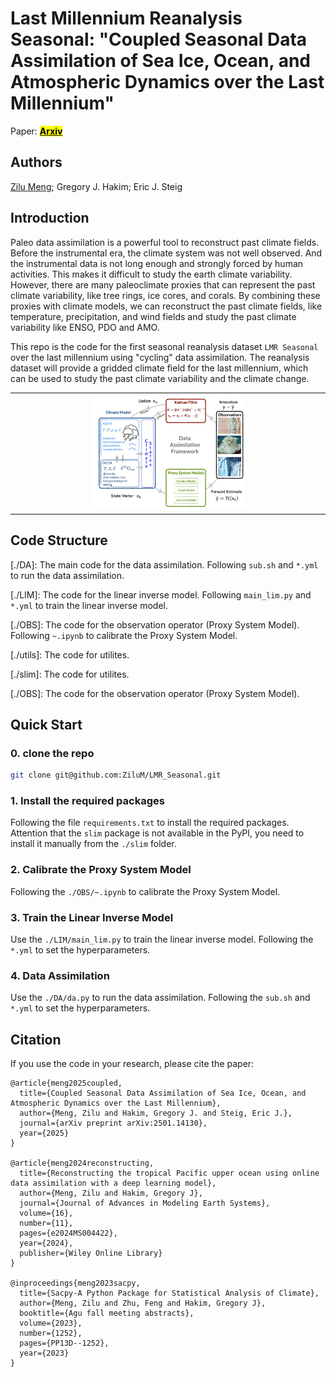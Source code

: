 #  Last Millennium Reanalysis Seasonal: "Coupled Seasonal Data Assimilation of Sea Ice, Ocean, and Atmospheric Dynamics over the Last Millennium"

Paper: [**<mark>Arxiv</mark>**](https://arxiv.org/abs/2501.14130)

## Authors

[Zilu Meng](https://zilum.github.io); Gregory J. Hakim; Eric J. Steig


## Introduction

Paleo data assimilation is a powerful tool to reconstruct past climate fields. Before the instrumental era, the climate system was not well observed. And the instrumental data is not long enough and strongly forced by human activities. This makes it difficult to study the earth climate variability. However, there are many paleoclimate proxies that can represent the past climate variability, like tree rings, ice cores, and corals. By combining these proxies with climate models, we can reconstruct the past climate fields, like temperature, precipitation, and wind fields and study the past climate variability like ENSO, PDO and AMO. 

This repo is the code for the first seasonal reanalysis dataset `LMR Seasonal` over the last millennium using "cycling" data assimilation. The reanalysis dataset will provide a gridded climate field for the last millennium, which can be used to study the past climate variability and the climate change. 

<!-- For example, the lower figure shows the Nino3.4 Index (a measure of El Niño and Southern Oscillation) from the our reanalysis comparing with the HadISST dataset. The reanalysis dataset can provide a accurate ENSO variability for the last millennium. In this case, we can study the ENSO variability in the past and compare it with the present. Additionally, the reanalysis dataset can also be used to study the climate change in the past and compare it with the present. -->
 
<table>
  <tr>
    <td align="center">
      <img src="./figures/dacycle.png" alt="intro" width="50%">
    </td>
  </tr>
</table>



<!-- ![intro](./figures/Nino34_compare_HadISST.png) -->

## Code Structure

[./DA]: The main code for the data assimilation. Following `sub.sh`  and `*.yml` to run the data assimilation. 

[./LIM]: The code for the linear inverse model. Following `main_lim.py` and `*.yml` to train the linear inverse model.

[./OBS]: The code for the observation operator (Proxy System Model). Following `~.ipynb` to calibrate the Proxy System Model.

[./utils]: The code for utilites.

[./slim]: The code for utilites.

[./OBS]: The code for the observation operator (Proxy System Model).


## Quick Start

### 0. clone the repo

```bash
git clone git@github.com:ZiluM/LMR_Seasonal.git 
```

### 1. Install the required packages

Following the file `requirements.txt` to install the required packages. Attention that the `slim` package is not available in the PyPI, you need to install it manually from the `./slim` folder.

### 2. Calibrate the Proxy System Model

Following the `./OBS/~.ipynb` to calibrate the Proxy System Model.

### 3. Train the Linear Inverse Model

Use the `./LIM/main_lim.py` to train the linear inverse model. Following the `*.yml` to set the hyperparameters.

### 4. Data Assimilation

Use the `./DA/da.py` to run the data assimilation. Following the `sub.sh` and `*.yml` to set the hyperparameters.


## Citation

If you use the code in your research, please cite the paper:

```
@article{meng2025coupled,
  title={Coupled Seasonal Data Assimilation of Sea Ice, Ocean, and Atmospheric Dynamics over the Last Millennium},
  author={Meng, Zilu and Hakim, Gregory J. and Steig, Eric J.},
  journal={arXiv preprint arXiv:2501.14130},
  year={2025}
}

@article{meng2024reconstructing,
  title={Reconstructing the tropical Pacific upper ocean using online data assimilation with a deep learning model},
  author={Meng, Zilu and Hakim, Gregory J},
  journal={Journal of Advances in Modeling Earth Systems},
  volume={16},
  number={11},
  pages={e2024MS004422},
  year={2024},
  publisher={Wiley Online Library}
}

@inproceedings{meng2023sacpy,
  title={Sacpy-A Python Package for Statistical Analysis of Climate},
  author={Meng, Zilu and Zhu, Feng and Hakim, Gregory J},
  booktitle={Agu fall meeting abstracts},
  volume={2023},
  number={1252},
  pages={PP13D--1252},
  year={2023}
}

```









